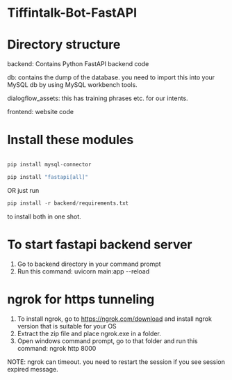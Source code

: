 # Tiffintalk-Bot-FastAPI



Directory structure
===================
backend: Contains Python FastAPI backend code

db: contains the dump of the database. you need to import this into your MySQL db by using MySQL workbench tools.

dialogflow_assets: this has training phrases etc. for our intents.

frontend: website code



Install these modules
======================

```python

pip install mysql-connector

pip install "fastapi[all]"
```

OR just run 
```python 
pip install -r backend/requirements.txt 
```
 to install both in one shot.

To start fastapi backend server
================================
1. Go to backend directory in your command prompt
2. Run this command: uvicorn main:app --reload

ngrok for https tunneling
================================
1. To install ngrok, go to https://ngrok.com/download and install ngrok version that is suitable for your OS
2. Extract the zip file and place ngrok.exe in a folder.
3. Open windows command prompt, go to that folder and run this command: ngrok http 8000

NOTE: ngrok can timeout. you need to restart the session if you see session expired message.

